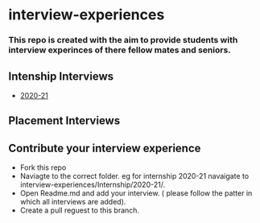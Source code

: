 # interview-experiences

### This repo is created with the aim to provide students with interview experinces of there fellow mates and seniors.

## Intenship Interviews
* [2020-21](/Internship/2020-21/)

## Placement Interviews

## Contribute your interview experience
* Fork this repo
* Naviagte to the correct folder. eg for internship 2020-21 navaigate to interview-experiences/Internship/2020-21/.
* Open Readme.md and add your interview. ( please follow the patter in which all interviews are added).
* Create a pull reguest to this branch.



